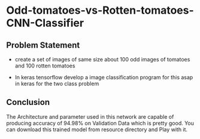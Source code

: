 # Odd-tomatoes-vs-Rotten-tomatoes-CNN-Classifier

## Problem Statement ##

 * create a set of images of same size about 100 odd images of tomatoes and 100 rotten tomatoes

* In keras tensorflow develop a image classification program for this asap in keras for the two class problem



## Conclusion ##
The Architecture and parameter used in this network are capable of producing accuracy of 94.98% 
on Validation Data which is pretty good. You can download this trained model from resource directory and Play with it.
